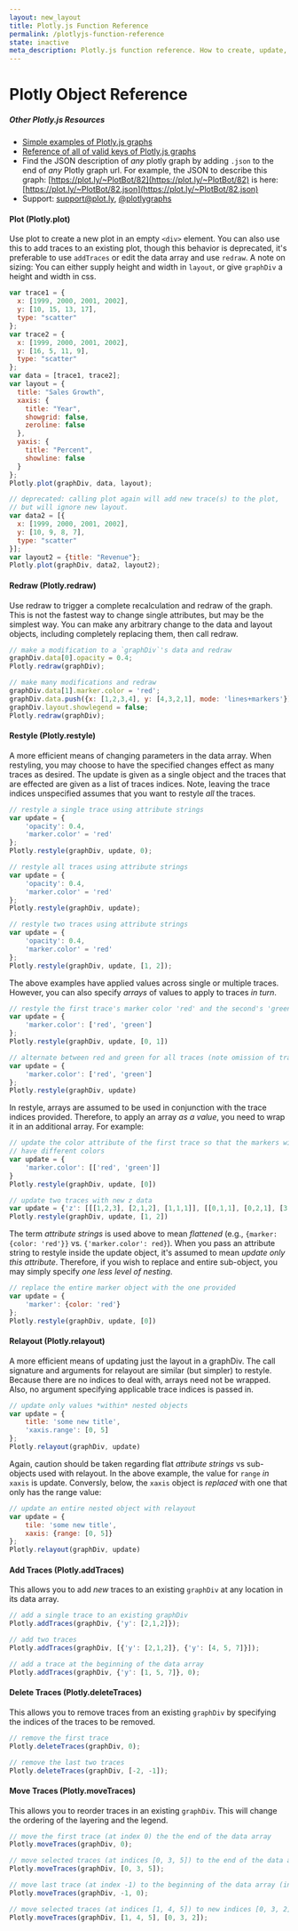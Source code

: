 ```yaml
---
layout: new_layout
title: Plotly.js Function Reference
permalink: /plotlyjs-function-reference
state: inactive
meta_description: Plotly.js function reference. How to create, update, and modify graphs drawn with Plotly's Javascript Graphing Library.
---
```


# Plotly Object Reference


##### Other Plotly.js Resources
- [Simple examples of Plotly.js graphs](https://plot.ly/javascript-graphing-library/)
- [Reference of all of valid keys of Plotly.js graphs](https://plot.ly/javascript-graphing-library/reference)
- Find the JSON description of *any* plotly graph by adding `.json` to the end of *any* Plotly graph url. 
  For example, the JSON to describe this graph: [https://plot.ly/~PlotBot/82](https://plot.ly/~PlotBot/82) 
  is here: [https://plot.ly/~PlotBot/82.json](https://plot.ly/~PlotBot/82.json)
- Support: <support@plot.ly>, [@plotlygraphs](https://twitter.com/plotlygraphs)


#### Plot (Plotly.plot)
Use plot to create a new plot in an empty `<div>` element. You can also use this to add traces to an existing plot, though this behavior is deprecated, it's preferable to use `addTraces` or edit the data array and use `redraw`.
A note on sizing: You can either supply height and width in `layout`, or give `graphDiv` a height and width in css.

```javascript
var trace1 = {
  x: [1999, 2000, 2001, 2002], 
  y: [10, 15, 13, 17], 
  type: "scatter"
};
var trace2 = {
  x: [1999, 2000, 2001, 2002], 
  y: [16, 5, 11, 9], 
  type: "scatter"
};
var data = [trace1, trace2];
var layout = {
  title: "Sales Growth", 
  xaxis: {
    title: "Year", 
    showgrid: false, 
    zeroline: false
  }, 
  yaxis: {
    title: "Percent", 
    showline: false
  }
};
Plotly.plot(graphDiv, data, layout);

// deprecated: calling plot again will add new trace(s) to the plot,
// but will ignore new layout.
var data2 = [{
  x: [1999, 2000, 2001, 2002],
  y: [10, 9, 8, 7],
  type: "scatter"
}];
var layout2 = {title: "Revenue"};
Plotly.plot(graphDiv, data2, layout2);
```
#### Redraw (Plotly.redraw)
Use redraw to trigger a complete recalculation and redraw of the graph. This is not the fastest way to change single attributes, but may be the simplest way. You can make any arbitrary change to the data and layout objects, including completely replacing them, then call redraw.

```javascript
// make a modification to a `graphDiv`'s data and redraw
graphDiv.data[0].opacity = 0.4;
Plotly.redraw(graphDiv);

// make many modifications and redraw
graphDiv.data[1].marker.color = 'red';
graphDiv.data.push({x: [1,2,3,4], y: [4,3,2,1], mode: 'lines+markers'})
graphDiv.layout.showlegend = false;
Plotly.redraw(graphDiv);
```

#### Restyle (Plotly.restyle)
A more efficient means of changing parameters in the data array. When restyling, you may choose to have the specified changes effect as many traces as desired. The update is given as a single object and the traces that are effected are given as a list of traces indices. Note, leaving the trace indices unspecified assumes that you want to restyle *all* the traces.

```javascript
// restyle a single trace using attribute strings
var update = {
    'opacity': 0.4,
    'marker.color' = 'red'
};
Plotly.restyle(graphDiv, update, 0);

// restyle all traces using attribute strings
var update = {
    'opacity': 0.4,
    'marker.color' = 'red'
};
Plotly.restyle(graphDiv, update);

// restyle two traces using attribute strings
var update = {
    'opacity': 0.4,
    'marker.color' = 'red'
};
Plotly.restyle(graphDiv, update, [1, 2]);
```

The above examples have applied values across single or multiple traces. However, you can also specify *arrays* of values to apply to traces *in turn*.

```javascript
// restyle the first trace's marker color 'red' and the second's 'green'
var update = {
    'marker.color': ['red', 'green']
};
Plotly.restyle(graphDiv, update, [0, 1])

// alternate between red and green for all traces (note omission of traces)
var update = {
    'marker.color': ['red', 'green']
};
Plotly.restyle(graphDiv, update)
```

In restyle, arrays are assumed to be used in conjunction with the trace indices provided. Therefore, to apply an array *as a value*, you need to wrap it in an additional array. For example:

```javascript
// update the color attribute of the first trace so that the markers within the same trace
// have different colors
var update = {
    'marker.color': [['red', 'green']]
}
Plotly.restyle(graphDiv, update, [0])

// update two traces with new z data
var update = {'z': [[[1,2,3], [2,1,2], [1,1,1]], [[0,1,1], [0,2,1], [3,2,1]]]};
Plotly.restyle(graphDiv, update, [1, 2])
```

The term *attribute strings* is used above to mean *flattened* (e.g., `{marker: {color: 'red'}}` vs. `{'marker.color': red}`). When you pass an attribute string to restyle inside the update object, it's assumed to mean *update only this attribute*. Therefore, if you wish to replace and entire sub-object, you may simply specify *one less level of nesting*.

```javascript
// replace the entire marker object with the one provided
var update = {
    'marker': {color: 'red'}
};
Plotly.restyle(graphDiv, update, [0])
```

#### Relayout (Plotly.relayout)
A more efficient means of updating just the layout in a graphDiv. The call signature and arguments for relayout are similar (but simpler) to restyle. Because there are no indices to deal with, arrays need not be wrapped. Also, no argument specifying applicable trace indices is passed in.

```javascript
// update only values *within* nested objects
var update = {
    title: 'some new title',
    'xaxis.range': [0, 5]
};
Plotly.relayout(graphDiv, update)
```

Again, caution should be taken regarding flat *attribute strings* vs sub-objects used with relayout. In the above example, the value for `range` *in* `xaxis` is update. Conversly, below, the `xaxis` object is *replaced* with one that only has the range value:

```javascript
// update an entire nested object with relayout
var update = {
	tile: 'some new title',
    xaxis: {range: [0, 5]}
};
Plotly.relayout(graphDiv, update)
```

#### Add Traces (Plotly.addTraces)
This allows you to add *new* traces to an existing `graphDiv` at any location in its data array.

```javascript
// add a single trace to an existing graphDiv
Plotly.addTraces(graphDiv, {'y': [2,1,2]});

// add two traces
Plotly.addTraces(graphDiv, [{'y': [2,1,2]}, {'y': [4, 5, 7]}]);

// add a trace at the beginning of the data array
Plotly.addTraces(graphDiv, {'y': [1, 5, 7]}, 0);
```

#### Delete Traces (Plotly.deleteTraces)
This allows you to remove traces from an existing `graphDiv` by specifying the indices of the traces to be removed.

```javascript
// remove the first trace
Plotly.deleteTraces(graphDiv, 0);

// remove the last two traces
Plotly.deleteTraces(graphDiv, [-2, -1]);
```

#### Move Traces (Plotly.moveTraces)
This allows you to reorder traces in an existing `graphDiv`. This will change the ordering of the layering and the legend.

```javascript
// move the first trace (at index 0) the the end of the data array
Plotly.moveTraces(graphDiv, 0);

// move selected traces (at indices [0, 3, 5]) to the end of the data array
Plotly.moveTraces(graphDiv, [0, 3, 5]);

// move last trace (at index -1) to the beginning of the data array (index 0)
Plotly.moveTraces(graphDiv, -1, 0);

// move selected traces (at indices [1, 4, 5]) to new indices [0, 3, 2]
Plotly.moveTraces(graphDiv, [1, 4, 5], [0, 3, 2]);
```
